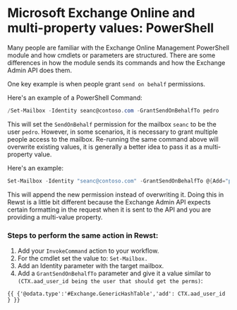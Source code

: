 # Microsoft Exchange Online and multi-property values: PowerShell

Many people are familiar with the Exchange Online Management PowerShell module and how cmdlets or parameters are structured. There are some differences in how the module sends its commands and how the Exchange Admin API does them.

One key example is when people grant `send on behalf` permissions.

Here's an example of a PowerShell Command:

```powershell
/Set-Mailbox -Identity seanc@contoso.com -GrantSendOnBehalfTo pedro
```

This will set the `SendOnBehalf` permission for the mailbox `seanc` to be the user `pedro`. However, in some scenarios, it is necessary to grant multiple people access to the mailbox. Re-running the same command above will overwrite existing values, it is generally a better idea to pass it as a multi-property value.&#x20;

Here's an example:

```powershell
Set-Mailbox -Identity "seanc@contoso.com" -GrantSendOnBehalfTo @{Add="pedro@contoso.com"}
```

This will append the new permission instead of overwriting it. Doing this in Rewst is a little bit different because the Exchange Admin API expects certain formatting in the request when it is sent to the API and you are providing a multi-value property.

### Steps to perform the same action in Rewst:

1. Add your `InvokeCommand` action to your workflow.
2. For the cmdlet set the value to: `Set-Mailbox.`
3. Add an Identity parameter with the target mailbox.
4. Add a `GrantSendOnBehalfTo` parameter and give it a value similar to\
   `(CTX.aad_user_id being the user that should get the perms)`:

```django
{{ {'@odata.type':'#Exchange.GenericHashTable','add': CTX.aad_user_id } }}
```

&#x20;
